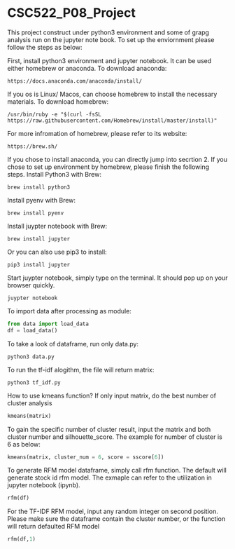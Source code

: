 # CSC522_P08_Project

This project construct under python3 environment and some of grapg analysis run on the jupyter note book. To set up the enviornment please follow the steps as below:

First, install python3 environment and jupyter notebook. It can be used either homebrew or anaconda.
To download anaconda:
``` 
https://docs.anaconda.com/anaconda/install/
```

If you os is Linux/ Macos, can choose homebrew to install the necessary materials.
To download homebrew:
```
/usr/bin/ruby -e "$(curl -fsSL https://raw.githubusercontent.com/Homebrew/install/master/install)"
``` 
For more infromation of homebrew, please refer to its website:
```
https://brew.sh/
```

If you chose to install anaconda, you can directly jump into secrtion 2. If you chose to set up environment by homebrew, please finish the following steps.
Install Python3 with Brew:
```
brew install python3
``` 
Install pyenv with Brew:
```
brew install pyenv
```
Install juypter notebook with Brew:
```
brew install jupyter
```
Or you can also use pip3 to install:
```
pip3 install jupyter
```
Start juypter notebook, simply type on the terminal. It should pop up on your browser quickly.
```
juypter notebook
```

To import data after processing as module:
```python
from data import load_data
df = load_data()
```
To take a look of dataframe, run only data.py:
```
python3 data.py
```

To run the tf-idf alogithm, the file will return matrix:
```
python3 tf_idf.py
```

How to use kmeans function? If only input matrix, do the best number of cluster analysis
```python
kmeans(matrix)
```
To gain the specific number of cluster result, input the matrix and both cluster number and silhouette_score. The example for number of cluster is 6 as below:
```python
kmeans(matrix, cluster_num = 6, score = sscore[6])
```

To generate RFM model dataframe, simply call rfm function. The default will generate stock id rfm model. The exmaple can refer to the utilization in jupyter notebook (ipynb).
```python
rfm(df) 
```
For the TF-IDF RFM model, input any random integer on second position. Please make sure the dataframe contain the cluster number, or the function will return defaulted RFM model
```python
rfm(df,1) 
```